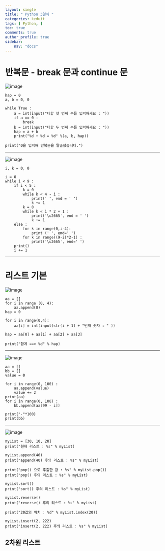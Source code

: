 ```yaml
---
layout: single
title: " Python 3일차 "
categories: keduit
tags: [ Python, ]
toc: true 
comments: true
author_profile: true
sidebar:
    nav: "docs"
---
```


# 반복문 - break 문과 continue 문

![image](https://user-images.githubusercontent.com/128279031/233226335-d9a9f8f8-74de-4555-b15e-ee263d1d0efd.png)

```
hap = 0
a, b = 0, 0

while True :
    a = int(input("더할 첫 번째 수를 입력하세요 : "))
    if a == 0 :
        break
    b = int(input("더할 두 번째 수를 입력하세요 : "))
    hap = a + b
    print("%d + %d = %d" %(a, b, hap))
    
print("0을 입력해 반복문을 탈출했습니다.")
```

---

![image](https://user-images.githubusercontent.com/128279031/233228874-7622ec0a-7a41-480d-aeaa-f3d1d33b8be7.png)


```
i, k = 0, 0

i = 0
while i < 9 :
    if i < 5 :
        k = 0
        while k < 4 - i :
            print(' ', end = ' ')
            k += 1
        k = 0
        while k < i * 2 + 1 :
            print('\u2665', end = ' ')
            k += 1
    else :
        for k in range(0,i-4):
            print (' ', end=' ')
        for k in range((9-i)*2-1) :
            print('\u2665', end=' ')
    print()
    i += 1
```

---

# 리스트 기본 

![image](https://user-images.githubusercontent.com/128279031/233233516-90402725-bc1b-4207-bfa9-2fe9710e0227.png)


```
aa = []
for i in range (0, 4):
    aa.append(0)
hap = 0

for i in range(0,4):
    aa[i] = int(input(str(i + 1) + "번째 숫자 : " ))

hap = aa[0] + aa[1] + aa[2] + aa[3]

print("합계 ==> %d" % hap)
```

---

![image](https://user-images.githubusercontent.com/128279031/233235542-483adcce-0ffb-424b-a17f-655d3b7af6b6.png)

```
aa = []
bb = []
value = 0

for i in range(0, 100) :
    aa.append(value)
    value += 2
print(aa)
for i in range(0, 100) :
    bb.append(aa[99 - i])

print("-"*100)
print(bb)
```

---

![image](https://user-images.githubusercontent.com/128279031/233243366-edbdce39-07b0-4e1f-b610-6653f9b85113.png)

```
myList = [30, 10, 20]
print("현재 리스트 : %s" % myList)

myList.append(40)
print("append(40) 후의 리스트 : %s" % myList)

print("pop() 으로 추출한 값 : %s" % myList.pop())
print("pop() 후의 리스트 : %s" % myList)

myList.sort()
print("sort() 후의 리스트 : %s" % myList)

myList.reverse()
print("reverse() 후의 리스트 : %s" % myList)

print("20값의 위치 : %d" % myList.index(20))

myList.insert(2, 222)
print("insert(2, 222) 후의 리스트 : %s" % myList)
```

## 2차원 리스트



```

```